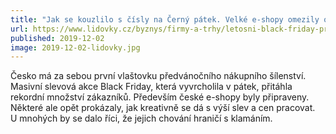 ```yaml
---
title: "Jak se kouzlilo s čísly na Černý pátek. Velké e-shopy omezily obří slevy ‚naoko‘, některé to ale zkoušejí celoročně"
url: https://www.lidovky.cz/byznys/firmy-a-trhy/letosni-black-friday-prinesl-opet-triky-prodejcu-trhak-nemusi-znamenat-vzdy-slevu-zaznelo.A191201_150355_firmy-trhy_mber
published: 2019-12-02
image: 2019-12-02-lidovky.jpg
---
```


Česko má za sebou první vlaštovku předvánočního nákupního
šílenství. Masivní slevová akce Black Friday, která vyvrcholila v&nbsp;pátek,
přitáhla rekordní množství zákazníků. Především české e-shopy byly
připraveny. Některé ale opět prokázaly, jak kreativně se dá s&nbsp;výší
slev a cen pracovat. U&nbsp;mnohých by se dalo říci, že jejich chování
hraničí s&nbsp;klamáním.
